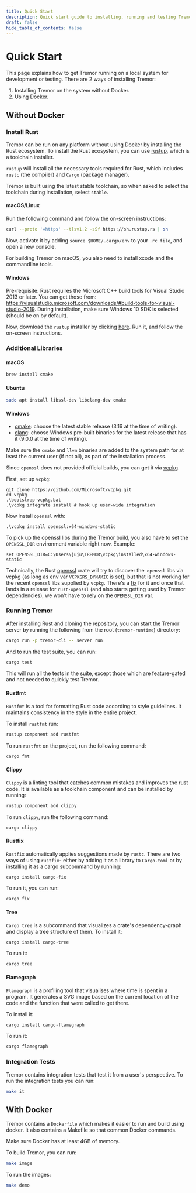 ```yaml
---
title: Quick Start
description: Quick start guide to installing, running and testing Tremor.
draft: false
hide_table_of_contents: false
---
```


# Quick Start

This page explains how to get Tremor running on a local system for development or testing. There are 2 ways of installing Tremor:

1. Installing Tremor on the system without Docker.
2. Using Docker.

## Without Docker

### Install Rust

Tremor can be run on any platform without using Docker by installing the Rust ecosystem. To install the Rust ecosystem, you can use [rustup](https://www.rust-lang.org/tools/install), which is a toolchain installer.

`rustup` will install all the necessary tools required for Rust, which includes `rustc` (the compiler) and `Cargo` (package manager).

Tremor is built using the latest stable toolchain, so when asked to select the toolchain during installation, select `stable`.

#### macOS/Linux

Run the following command and follow the on-screen instructions:

```sh
curl --proto '=https' --tlsv1.2 -sSf https://sh.rustup.rs | sh
```

Now, activate it by adding `source $HOME/.cargo/env` to your `.rc file`, and open a new console.

For building Tremor on macOS, you also need to install xcode and the commandline tools.

#### Windows

Pre-requisite: Rust requires the Microsoft C++ build tools for Visual Studio 2013 or later. You can get those from: https://visualstudio.microsoft.com/downloads/#build-tools-for-visual-studio-2019. During installation, make sure Windows 10 SDK is selected (should be on by default).

Now, download the `rustup` installer by clicking [here](https://win.rustup.rs/x86_64). Run it, and follow the on-screen instructions.

### Additional Libraries

#### macOS

```bash
brew install cmake
```

#### Ubuntu

```bash
sudo apt install libssl-dev libclang-dev cmake
```

#### Windows

- [cmake](https://cmake.org/download/): choose the latest stable release (3.16 at the time of writing).
- [clang](https://releases.llvm.org/download.html): choose Windows pre-built binaries for the latest release that has it (9.0.0 at the time of writing).

Make sure the `cmake` and `llvm` binaries are added to the system path for at least the current user (if not all), as part of the installation process.

Since `openssl` does not provided official builds, you can get it via [vcpkg](https://github.com/microsoft/vcpkg).

First, set up `vcpkg`:

```
git clone https://github.com/Microsoft/vcpkg.git
cd vcpkg
.\bootstrap-vcpkg.bat
.\vcpkg integrate install # hook up user-wide integration
```

Now install `openssl` with:

```
.\vcpkg install openssl:x64-windows-static
```

To pick up the openssl libs during the Tremor build, you also have to set the `OPENSSL_DIR` environment variable right now. Example:

```
set OPENSSL_DIR=C:\Users\juju\TREMOR\vcpkg\installed\x64-windows-static
```

Technically, the Rust [openssl](https://docs.rs/openssl) crate will try to discover the` openssl` libs via vcpkg (as long as env var `VCPKGRS_DYNAMIC` is set), but that is not working for the recent `openssl` libs supplied by `vcpkg`. There's a [fix](https://github.com/sfackler/rust-openssl/pull/1238) for it and once that lands in a release for `rust-openssl` (and also starts getting used by Tremor dependencies), we won't have to rely on the `OPENSSL_DIR` var.

### Running Tremor

After installing Rust and cloning the repository, you can start the Tremor server by running the following from the root (`tremor-runtime`) directory:

```bash
cargo run -p tremor-cli -- server run
```

And to run the test suite, you can run:

```bash
cargo test
```

This will run all the tests in the suite, except those which are feature-gated and not needed to quickly test Tremor.

#### Rustfmt

`Rustfmt` is a tool for formatting Rust code according to style guidelines. It maintains consistency in the style in the entire project.

To install `rustfmt` run:

```bash
rustup component add rustfmt
```

To run `rustfmt` on the project, run the following command:

```bash
cargo fmt
```

#### Clippy

`Clippy` is a linting tool that catches common mistakes and improves the rust code. It is available as a toolchain component and can be installed by running:

```bash
rustup component add clippy
```

To run `clippy`, run the following command:

```bash
cargo clippy
```

#### Rustfix

`Rustfix` automatically applies suggestions made by `rustc`. There are two ways of using `rustfix`- either by adding it as a library to `Cargo.toml` or by installing it as a cargo subcommand by running:

```bash
cargo install cargo-fix
```

To run it, you can run:

```bash
cargo fix
```

#### Tree

`Cargo tree` is a subcommand that visualizes a crate's dependency-graph and display a tree structure of them. To install it:

```bash
cargo install cargo-tree
```

To run it:

```bash
cargo tree
```

#### Flamegraph

`Flamegraph` is a profiling tool that visualises where time is spent in a program. It generates a SVG image based on the current location of the code and the function that were called to get there.

To install it:

```bash
cargo install cargo-flamegraph
```

To run it:

```bash
cargo flamegraph
```

### Integration Tests

Tremor contains integration tests that test it from a user's perspective. To run the integration tests you can run:

```bash
make it
```

## With Docker

Tremor contains a `Dockerfile` which makes it easier to run and build using docker. It also contains a Makefile so that common Docker commands.

Make sure Docker has at least 4GB of memory.

To build Tremor, you can run:

```bash
make image
```

To run the images:

```bash
make demo
```
